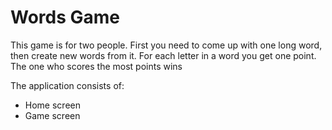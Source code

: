 #  Words Game

This game is for two people. First you need to come up with one long word, then create new words from it. For each letter in a word you get one point. The one who scores the most points wins

The application consists of:
* Home screen
* Game screen
